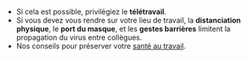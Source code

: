 <div class="conseil">

* Si cela est possible, privilégiez le **télétravail**.
* Si vous devez vous rendre sur votre lieu de travail, la **distanciation physique**, le **port du masque**, et les **gestes barrières** limitent la propagation du virus entre collègues.
* Nos conseils pour préserver votre [santé au travail](#medecinedutravail).

</div>
